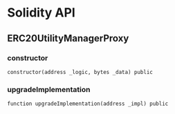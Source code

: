 # Solidity API

## ERC20UtilityManagerProxy

### constructor

```solidity
constructor(address _logic, bytes _data) public
```

### upgradeImplementation

```solidity
function upgradeImplementation(address _impl) public
```


